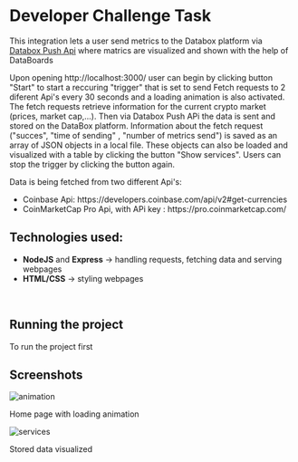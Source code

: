 <h1>Developer Challenge Task</h1>
<p>This integration lets a user send metrics to the Databox platform via <a href="https://developers.databox.com/send-data/">Databox Push Api</a>  where matrics are visualized and shown with the help of DataBoards</p>

<p>Upon opening http://localhost:3000/ user can begin by clicking button "Start" to start a reccuring "trigger" that is set to send Fetch requests to  2 diferent Api's  every 30  seconds and a loading animation is also activated. The fetch requests retrieve information for the current crypto market (prices, market cap,...). Then via Databox Push APi the data is sent and stored on the DataBox platform. Information about the fetch request ("succes", "time of sending" , "number of metrics send") is saved as an array of JSON objects in a local file. These objects can also be loaded and visualized with a table by clicking the button "Show services".
Users can stop the trigger by clicking  the button again.</p>


<p> Data is being fetched from  two different Api's:<p>
  <ul>
    <li>Coinbase Api: https://developers.coinbase.com/api/v2#get-currencies</li>
    <li>CoinMarketCap Pro Api, with APi key : https://pro.coinmarketcap.com/</li>  
</ul>

<h2>Technologies used:</h2>
<ul>
  <li><b>NodeJS</b> and <b>Express</b> -> handling requests, fetching data and serving webpages</li>
  <li><b>HTML/CSS</b> -> styling webpages </li>
  </ul>
  </br>
  
  <h2>Running the project</h2>
  <p>To run the project first</p>
  
  <h2>Screenshots</h2>

  
  ![animation](https://user-images.githubusercontent.com/55513538/126101563-43d43a86-570e-4282-a931-860b7258f8d5.PNG)

  <p>Home page  with loading animation</p>
  
  
  ![services](https://user-images.githubusercontent.com/55513538/126101674-dff75520-4581-45b7-8826-17df35c39949.PNG)
  
   <p>Stored data visualized</p>


